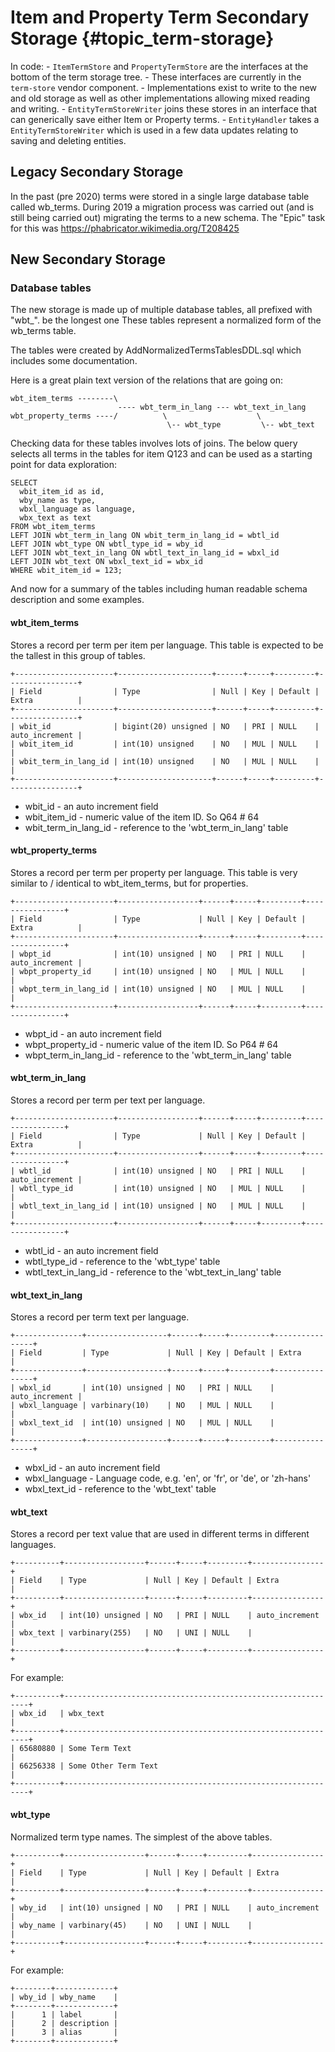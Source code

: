 # Item and Property Term Secondary Storage {#topic_term-storage}

In code: - `ItemTermStore` and `PropertyTermStore` are the interfaces at the bottom of the term storage tree. - These interfaces are currently in the `term-store` vendor component. - Implementations exist to write to the new and old storage as well as other implementations allowing mixed reading and writing. - `EntityTermStoreWriter` joins these stores in an interface that can generically save either Item or Property terms. - `EntityHandler` takes a `EntityTermStoreWriter` which is used in a few data updates relating to saving and deleting entities.

## Legacy Secondary Storage

In the past (pre 2020) terms were stored in a single large database table called wb_terms. During 2019 a migration process was carried out (and is still being carried out) migrating the terms to a new schema. The "Epic" task for this was https://phabricator.wikimedia.org/T208425

## New Secondary Storage

### Database tables

The new storage is made up of multiple database tables, all prefixed with "wbt_". be the longest one These tables represent a normalized form of the wb_terms table.

The tables were created by AddNormalizedTermsTablesDDL.sql which includes some documentation.

Here is a great plain text version of the relations that are going on:

```
wbt_item_terms --------\
                        ---- wbt_term_in_lang --- wbt_text_in_lang
wbt_property_terms ----/          \                    \
                                   \-- wbt_type         \-- wbt_text
```

Checking data for these tables involves lots of joins.
The below query selects all terms in the tables for item Q123 and can be used as a starting point for data exploration:
```
SELECT
  wbit_item_id as id,
  wby_name as type,
  wbxl_language as language,
  wbx_text as text
FROM wbt_item_terms
LEFT JOIN wbt_term_in_lang ON wbit_term_in_lang_id = wbtl_id
LEFT JOIN wbt_type ON wbtl_type_id = wby_id
LEFT JOIN wbt_text_in_lang ON wbtl_text_in_lang_id = wbxl_id
LEFT JOIN wbt_text ON wbxl_text_id = wbx_id
WHERE wbit_item_id = 123;
```

And now for a summary of the tables including human readable schema description and some examples.

#### wbt_item_terms

Stores a record per term per item per language. This table is expected to be the tallest in this group of tables.

```
+----------------------+---------------------+------+-----+---------+----------------+
| Field                | Type                | Null | Key | Default | Extra          |
+----------------------+---------------------+------+-----+---------+----------------+
| wbit_id              | bigint(20) unsigned | NO   | PRI | NULL    | auto_increment |
| wbit_item_id         | int(10) unsigned    | NO   | MUL | NULL    |                |
| wbit_term_in_lang_id | int(10) unsigned    | NO   | MUL | NULL    |                |
+----------------------+---------------------+------+-----+---------+----------------+
```

-   wbit_id - an auto increment field
-   wbit_item_id - numeric value of the item ID. So Q64 # 64
-   wbit_term_in_lang_id - reference to the 'wbt_term_in_lang' table

#### wbt_property_terms

Stores a record per term per property per language. This table is very similar to / identical to wbt_item_terms, but for properties.

```
+----------------------+------------------+------+-----+---------+----------------+
| Field                | Type             | Null | Key | Default | Extra          |
+----------------------+------------------+------+-----+---------+----------------+
| wbpt_id              | int(10) unsigned | NO   | PRI | NULL    | auto_increment |
| wbpt_property_id     | int(10) unsigned | NO   | MUL | NULL    |                |
| wbpt_term_in_lang_id | int(10) unsigned | NO   | MUL | NULL    |                |
+----------------------+------------------+------+-----+---------+----------------+
```

-   wbpt_id - an auto increment field
-   wbpt_property_id - numeric value of the item ID. So P64 # 64
-   wbpt_term_in_lang_id - reference to the 'wbt_term_in_lang' table

#### wbt_term_in_lang

Stores a record per term per text per language.

```
+----------------------+------------------+------+-----+---------+----------------+
| Field                | Type             | Null | Key | Default | Extra          |
+----------------------+------------------+------+-----+---------+----------------+
| wbtl_id              | int(10) unsigned | NO   | PRI | NULL    | auto_increment |
| wbtl_type_id         | int(10) unsigned | NO   | MUL | NULL    |                |
| wbtl_text_in_lang_id | int(10) unsigned | NO   | MUL | NULL    |                |
+----------------------+------------------+------+-----+---------+----------------+
```

-   wbtl_id - an auto increment field
-   wbtl_type_id - reference to the 'wbt_type' table
-   wbtl_text_in_lang_id - reference to the 'wbt_text_in_lang' table

#### wbt_text_in_lang

Stores a record per term text per language.

```
+---------------+------------------+------+-----+---------+----------------+
| Field         | Type             | Null | Key | Default | Extra          |
+---------------+------------------+------+-----+---------+----------------+
| wbxl_id       | int(10) unsigned | NO   | PRI | NULL    | auto_increment |
| wbxl_language | varbinary(10)    | NO   | MUL | NULL    |                |
| wbxl_text_id  | int(10) unsigned | NO   | MUL | NULL    |                |
+---------------+------------------+------+-----+---------+----------------+
```

-   wbxl_id - an auto increment field
-   wbxl_language - Language code, e.g. 'en', or 'fr', or 'de', or 'zh-hans'
-   wbxl_text_id - reference to the 'wbt_text' table

#### wbt_text

Stores a record per text value that are used in different terms in different languages.

```
+----------+------------------+------+-----+---------+----------------+
| Field    | Type             | Null | Key | Default | Extra          |
+----------+------------------+------+-----+---------+----------------+
| wbx_id   | int(10) unsigned | NO   | PRI | NULL    | auto_increment |
| wbx_text | varbinary(255)   | NO   | UNI | NULL    |                |
+----------+------------------+------+-----+---------+----------------+
```

For example:

```
+----------+--------------------------------------------------------------+
| wbx_id   | wbx_text                                                     |
+----------+--------------------------------------------------------------+
| 65680880 | Some Term Text                                               |
| 66256338 | Some Other Term Text                                         |
+----------+--------------------------------------------------------------+
```

#### wbt_type

Normalized term type names. The simplest of the above tables.

```
+----------+------------------+------+-----+---------+----------------+
| Field    | Type             | Null | Key | Default | Extra          |
+----------+------------------+------+-----+---------+----------------+
| wby_id   | int(10) unsigned | NO   | PRI | NULL    | auto_increment |
| wby_name | varbinary(45)    | NO   | UNI | NULL    |                |
+----------+------------------+------+-----+---------+----------------+
```

For example:

```
+--------+-------------+
| wby_id | wby_name    |
+--------+-------------+
|      1 | label       |
|      2 | description |
|      3 | alias       |
+--------+-------------+
```
